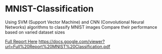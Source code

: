 # MNIST-Classification
Using SVM (Support Vector Machine) and CNN (Convolutional Neural Networks) algorithms to classify MNIST images 
Compare their performance based on varied dataset sizes

[Full Report Here](Full%20Report%20MNIST%20Classification.pdf)
https://docs.google.com/viewer?url=Full%20Report%20MNIST%20Classification.pdf
